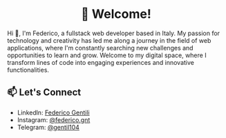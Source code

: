 <h1 align="center">
  🌵 Welcome!
</h1>

Hi 👋, I'm Federico, a fullstack web developer based in Italy. My passion for technology and creativity has led me along a journey in the field of web applications, where I'm constantly searching new challenges and opportunities to learn and grow. Welcome to my digital space, where I transform lines of code into engaging experiences and innovative functionalities.

## 📫 Let's Connect

-   Linkedln: [Federico Gentili](https://www.linkedin.com/in/federico-gentili-009531308)
-   Instagram: [@federico.gnt](https://www.instagram.com/federico.gnt)
-   Telegram: [@gentil104](https://www.t.me/gentil104)

